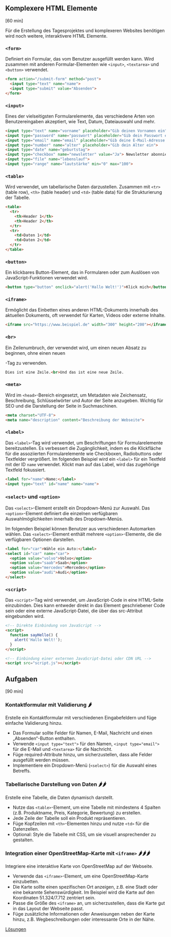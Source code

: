 ## Komplexere HTML Elemente
[60 min]

Für die Erstellung des Tagesprojektes und komplexeren Websites benötigen wird noch weitere, interaktivere HTML Elemente.

### `<form>`
Definiert ein Formular, das vom Benutzer ausgefüllt werden kann. Wird zusammen mit anderen Formular-Elementen wie `<input>`, `<textarea>` und `<button>` verwendet.

```html
<form action="/submit-form" method="post">
  <input type="text" name="name">
  <input type="submit" value="Absenden">
</form>
```

### `<input>`
Eines der vielseitigsten Formularelemente, das verschiedene Arten von Benutzereingaben akzeptiert, wie Text, Datum, Dateiauswahl und mehr.

```html
<input type="text" name="vorname" placeholder="Gib deinen Vornamen ein">
<input type="password" name="passwort" placeholder="Gib dein Passwort ein">
<input type="email" name="email" placeholder="Gib deine E-Mail-Adresse ein">
<input type="number" name="alter" placeholder="Gib dein Alter ein">
<input type="date" name="geburtstag">
<input type="checkbox" name="newsletter" value="Ja"> Newsletter abonnieren
<input type="file" name="lebenslauf">
<input type="range" name="lautstärke" min="0" max="100">
```

### `<table>`
Wird verwendet, um tabellarische Daten darzustellen. Zusammen mit `<tr>` (table row), `<th>` (table header) und `<td>` (table data) für die Strukturierung der Tabelle.

```html
<table>
  <tr>
    <th>Header 1</th>
    <th>Header 2</th>
  </tr>
  <tr>
    <td>Daten 1</td>
    <td>Daten 2</td>
  </tr>
</table>
```

### `<button>`
Ein klickbares Button-Element, das in Formularen oder zum Auslösen von JavaScript-Funktionen verwendet wird.

```html
<button type="button" onclick="alert('Hallo Welt!')">Klick mich</button>
```

### `<iframe>`
Ermöglicht das Einbetten eines anderen HTML-Dokuments innerhalb des aktuellen Dokuments, oft verwendet für Karten, Videos oder externe Inhalte.

```html
<iframe src="https://www.beispiel.de" width="300" height="200"></iframe>
```

### `<br>`
Ein Zeilenumbruch, der verwendet wird, um einen neuen Absatz zu beginnen, ohne einen neuen <p>-Tag zu verwenden.

```html
Dies ist eine Zeile.<br>Und das ist eine neue Zeile.
```

### `<meta>`
Wird im `<head>`-Bereich eingesetzt, um Metadaten wie Zeichensatz, Beschreibung, Schlüsselwörter und Autor der Seite anzugeben. Wichtig für SEO und die Darstellung der Seite in Suchmaschinen.

```html
<meta charset="UTF-8">
<meta name="description" content="Beschreibung der Webseite">
```

### `<label>`
Das `<label>`-Tag wird verwendet, um Beschriftungen für Formularelemente bereitzustellen. Es verbessert die Zugänglichkeit, indem es die Klickfläche für die assoziierten Formularelemente wie Checkboxen, Radiobuttons oder Textfelder vergrößert. Im folgenden Beispiel wird ein `<label>` für ein Textfeld mit der ID `name` verwendet. Klickt man auf das Label, wird das zugehörige Textfeld fokussiert.

```html
<label for="name">Name:</label>
<input type="text" id="name" name="name">
```

### `<select>` und `<option>`
Das `<select>`-Element erstellt ein Dropdown-Menü zur Auswahl.
Das `<option>`-Element definiert die einzelnen verfügbaren Auswahlmöglichkeiten innerhalb des Dropdown-Menüs.

Im folgenden Beispiel können Benutzer aus verschiedenen Automarken wählen. Das `<select>`-Element enthält mehrere `<option>`-Elemente, die die verfügbaren Optionen darstellen.

```html
<label for="car">Wähle ein Auto:</label>
<select id="car" name="car">
  <option value="volvo">Volvo</option>
  <option value="saab">Saab</option>
  <option value="mercedes">Mercedes</option>
  <option value="audi">Audi</option>
</select>
```

### `<script>`
Das `<script>`-Tag wird verwendet, um JavaScript-Code in eine HTML-Seite einzubinden. Dies kann entweder direkt in das Element geschriebener Code sein oder eine externe JavaScript-Datei, die über das src-Attribut eingebunden wird.

```html
<!-- Direkte Einbindung von JavaScript -->
<script>
  function sayHello() {
    alert('Hallo Welt!');
  }
</script>

<!-- Einbindung einer externen JavaScript-Datei oder CDN URL -->
<script src="script.js"></script>
```

## Aufgaben
[90 min]

### Kontaktformular mit Validierung 🌶️
Erstelle ein Kontaktformular mit verschiedenen Eingabefeldern und füge einfache Validierung hinzu.

- Das Formular sollte Felder für Namen, E-Mail, Nachricht und einen „Absenden“-Button enthalten.
- Verwende `<input type="text">` für den Namen, `<input type="email">` für die E-Mail und `<textarea>` für die Nachricht.
- Füge required-Attribute hinzu, um sicherzustellen, dass alle Felder ausgefüllt werden müssen.
- Implementiere ein Dropdown-Menü (`<select>`) für die Auswahl eines Betreffs.

### Tabellarische Darstellung von Daten 🌶️🌶️
Erstelle eine Tabelle, die Daten dynamisch darstellt.

- Nutze das `<table>`-Element, um eine Tabelle mit mindestens 4 Spalten (z.B. Produktname, Preis, Kategorie, Bewertung) zu erstellen.
- Jede Zeile der Tabelle soll ein Produkt repräsentieren.
- Füge Kopfzeilen mit `<th>`-Elementen hinzu und nutze `<td>` für die Datenzellen.
- Optional: Style die Tabelle mit CSS, um sie visuell ansprechender zu gestalten.

### Integration einer OpenStreetMap-Karte mit `<iframe>` 🌶️🌶️🌶️
Integriere eine interaktive Karte von OpenStreetMap auf der Webseite.

- Verwende das `<iframe>`-Element, um eine OpenStreetMap-Karte einzubetten.
- Die Karte sollte einen spezifischen Ort anzeigen, z.B. eine Stadt oder eine bekannte Sehenswürdigkeit. Im Beispiel wird die Karte auf den Koordinaten 51.324/7.712 zentriert sein.
- Passe die Größe des `<iframe>` an, um sicherzustellen, dass die Karte gut in das Layout der Webseite passt.
- Füge zusätzliche Informationen oder Anweisungen neben der Karte hinzu, z.B. Wegbeschreibungen oder interessante Orte in der Nähe.

[Lösungen](./solutions.md)